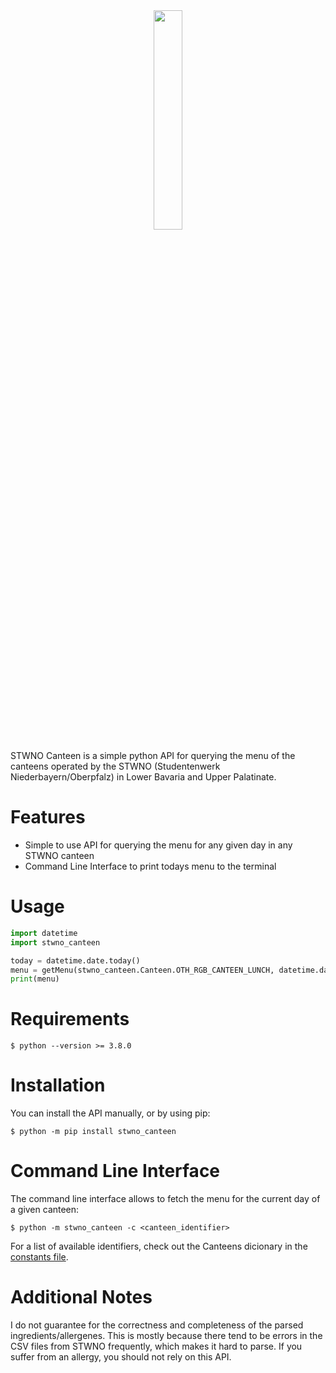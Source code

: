 
<div style="text-align:center"><img style="width:30%"src="https://github.com/somsky/stwno_canteen_python/raw/master/logo.png"/></div>

STWNO Canteen is a simple python API for querying the menu of the canteens operated by the STWNO (Studentenwerk Niederbayern/Oberpfalz) in Lower Bavaria and Upper Palatinate.


# Features
* Simple to use API for querying the menu for any given day in any STWNO canteen
* Command Line Interface to print todays menu to the terminal

# Usage

```python
import datetime
import stwno_canteen

today = datetime.date.today()
menu = getMenu(stwno_canteen.Canteen.OTH_RGB_CANTEEN_LUNCH, datetime.date.today())
print(menu)

```

# Requirements
```
$ python --version >= 3.8.0
```

# Installation

You can install the API manually, or by using pip:
```
$ python -m pip install stwno_canteen
```

# Command Line Interface

The command line interface allows to fetch the menu for the current day of a given canteen:

```
$ python -m stwno_canteen -c <canteen_identifier>
```

For a list of available identifiers, check out the Canteens dicionary in the
[constants file](https://github.com/somsky/stwno_canteen_python/blob/master/stwno_constants.py).

# Additional Notes
I do not guarantee for the correctness and completeness of the parsed ingredients/allergenes.
This is mostly because there tend to be errors in the CSV files from STWNO frequently, which
makes it hard to parse. If you suffer from an allergy, you should not rely on this API.

